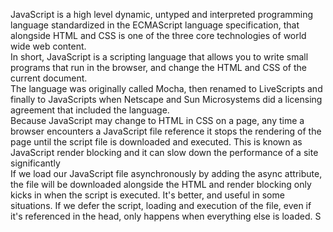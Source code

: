  JavaScript is a high level dynamic, untyped and interpreted programming language standardized in the ECMAScript language specification, that alongside HTML and CSS is one of the three core technologies of world wide web content. <br>
 In short, JavaScript is a scripting language that allows you to write small programs that run in the browser, and change the HTML and CSS of the current document. <br>
 The language was originally called Mocha, then renamed to LiveScripts and finally to JavaScripts when Netscape and Sun Microsystems did a licensing agreement that included the language. <br>
 Because JavaScript may change to HTML in CSS on a page, any time a browser encounters a JavaScript file reference it stops the rendering of the page until the script file is downloaded and executed. This is known as JavaScript render blocking and it can slow down the performance of a site significantly <br>
  If we load our JavaScript file asynchronously by adding the async attribute, the file will be downloaded alongside the HTML and render blocking only kicks in when the script is executed. It's better, and useful in some situations. If we defer the script, loading and execution of the file, even if it's referenced in the head, only happens when everything else is loaded. S
